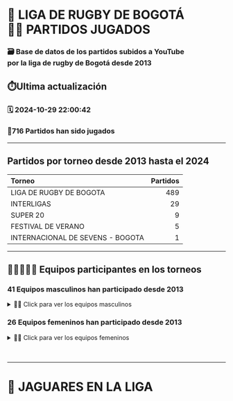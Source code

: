 
# 🏉 LIGA DE RUGBY DE BOGOTÁ <BR/>🏃‍➡️ PARTIDOS JUGADOS

### 🗃️ Base de datos de los partidos subidos a YouTube <br/> por la liga de rugby de Bogotá desde 2013

## ⏱️Ultima actualización

### 🗓️ 2024-10-29 22:00:42 

### 💪716 Partidos han sido jugados

---

## Partidos por torneo desde 2013 hasta el 2024
|Torneo|Partidos|
|:--|--:|
|LIGA DE RUGBY DE BOGOTA| 489|
|INTERLIGAS| 29|
|SUPER 20| 9|
|FESTIVAL DE VERANO| 5|
|INTERNACIONAL DE SEVENS - BOGOTA| 1|

---

## 👩‍🧑🏽‍👧🏻 Equipos participantes en los torneos

### 41 Equipos masculinos han participado desde 2013

<details>
<summary>🙎‍♂️ Click para ver los equipos masculinos</summary>
<br/>

|  |  |  |
|----|----|----|
| MANOBA | GATOS | COSTA RICA |
| MINOTAUROS | FEI REDENTOR | LA PAZ |
| ALIANZA | COYOTES | COBRAS |
| DUENDES | BARBARIANS | VALLE |
| AZULES | CARNEROS | CANCERBEROS |
| TOLIMA | VIKINGGOS | ANTIOQUIA |
| TOROS | ARRIEROS | MAGDALENA |
| LYCANS | JAGUARES | AZULES CANCERBEROS |
| OLD MARKHAMIANS | CARBONEROS | LRC |
| INDUSTRIALES | SALAMANDRAS | BOGOTA |
| RISARALDA | ANIMALS | IND SALAMANDRAS |
| FENIX | GARROTE | LIONS |
| CESAR | LSR | ZEPPELIN |
| META | FUNZA |


</details>

### 26 Equipos femeninos han participado desde 2013

<details>
<summary>🙎‍♀️ Click para ver los equipos femeninos</summary>
<br/>

|  |  |  |
|----|----|----|
| MINOTAUROS | CIUDAD BOLIVAR | ALIANZA |
| COYOTES | BARBARIANS | VALLE |
| LECHUZAS | ALBORADA | CARNEROS |
| ANTIOQUIA | TOLIMA | CANCERBEROS |
| CACHACAS | CANCERBEROS OCELOTES | UIS |
| JAGUARES | LRB | ALIANZA CACHACAS |
| BOGOTA | RISARALDA | TARGARYEN |
| ZEPPELIN ROSAS | LRG | ANIMALS |
| CESAR | ZEPPELIN |


</details>
<br/>
<br/>

---

# 🐆 JAGUARES EN LA LIGA
